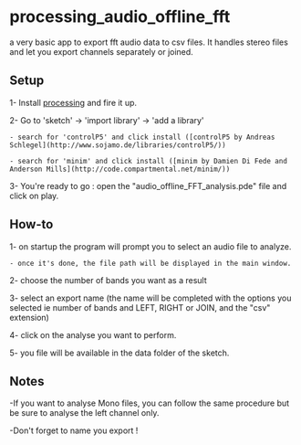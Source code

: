 # processing_audio_offline_fft
a very basic app to export fft audio data to csv files. It handles stereo files and let you export channels separately or joined.


## Setup

1- Install [processing](https://processing.org/) and fire it up.

2- Go to 'sketch' -> 'import library' -> 'add a library'

    - search for 'controlP5' and click install ([controlP5 by Andreas Schlegel](http://www.sojamo.de/libraries/controlP5/))
    
    - search for 'minim' and click install ([minim by Damien Di Fede and Anderson Mills](http://code.compartmental.net/minim/))
    
3- You're ready to go : open the "audio_offline_FFT_analysis.pde" file and click on play.


## How-to

1- on startup the program will prompt you to select an audio file to analyze.

    - once it's done, the file path will be displayed in the main window.
    
2- choose the number of bands you want as a result

3- select an export name (the name will be completed with the options you selected ie number of bands and LEFT, RIGHT or JOIN, and the "csv" extension)

4- click on the analyse you want to perform.

5- you file will be available in the data folder of the sketch.

## Notes

-If you want to analyse Mono files, you can follow the same procedure but be sure to analyse the left channel only.

-Don't forget to name you export !






